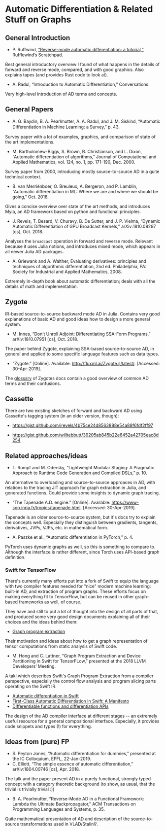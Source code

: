 # Automatic Differentiation & Related Stuff on Graphs


## General Introduction

- P. Ruffwind, [“Reverse-mode automatic differentiation: a tutorial,”](https://rufflewind.com/2016-12-30/reverse-mode-automatic-differentiation) Rufflewind’s Scratchpad.

Best general introductory overview I found of what happens in the details of forward and reverse mode, compared, and with 
good graphics.  Also explains tapes (and provides Rust code to look at).

- A. Radul, “Introduction to Automatic Differentiation,” Conversations.

Very high-level introduction of AD terms and concepts.


## General Papers

- A. G. Baydin, B. A. Pearlmutter, A. A. Radul, and J. M. Siskind, “Automatic Diﬀerentiation in Machine Learning: a Survey,” p. 43.

Survey paper with a lot of examples, graphics, and comparison of state of the art implementations.

- M. Bartholomew-Biggs, S. Brown, B. Christianson, and L. Dixon, “Automatic differentiation of algorithms,” Journal of Computational and Applied Mathematics, vol. 124, no. 1, pp. 171–190, Dec. 2000.

Survey paper from 2000, introducing mostly source-to-source AD in a quite technical context.

- B. van Merriënboer, O. Breuleux, A. Bergeron, and P. Lamblin, “Automatic differentiation in ML: Where we are and where we should be going,” Oct. 2018.

Gives a concise overview over state of the art methods, and introduces Myia, an AD framework based on python and functional principles.

- J. Revels, T. Besard, V. Churavy, B. De Sutter, and J. P. Vielma, “Dynamic Automatic Differentiation of GPU Broadcast Kernels,” arXiv:1810.08297 [cs], Oct. 2018.

Analyses the `broadcast` operation in forward and reverse mode.  Relevant because it uses Julia notions, and introduces mixed mode, which appears in all newer Julia AD packages.

- A. Griewank and A. Walther, Evaluating derivatives: principles and techniques of algorithmic differentiation, 2nd ed. Philadelphia, PA: Society for Industrial and Applied Mathematics, 2008.

Extremely in-depth book about automatic differentiation; deals with all the details of math and implementation.


## Zygote

IR-based source-to-source backward mode AD in Julia.  Contains very good explanations of basic AD and good ideas how
to design a more general system.

- M. Innes, “Don’t Unroll Adjoint: Differentiating SSA-Form Programs,” arXiv:1810.07951 [cs], Oct. 2018.

The paper behind Zygote, explaining SSA-based source-to-source AD, in general and applied to some specific language
features such as data types.

- “Zygote.” [Online]. Available: http://fluxml.ai/Zygote.jl/latest/. [Accessed: 30-Apr-2019].

The [glossary](http://fluxml.ai/Zygote.jl/latest/glossary/) of Zygotes docs contain a good overview of common AD terms
and their confusions.


## Cassette

There are two existing sketches of forward and backward AD using Cassette's tagging system (in an older version, though):

- https://gist.github.com/jrevels/4b75ce24d8563888e54a89f6fdf2ff97

- https://gist.github.com/willtebbutt/39205ab845b22e6452a42705eac8d254


## Related approaches/ideas

- T. Rompf and M. Odersky, “Lightweight Modular Staging: A Pragmatic Approach to Runtime Code Generation and Compiled DSLs,” p. 10.

An alternative to overloading and source-to-source approaces in AD, with relations to the tracing JIT approach for graph
extraction in Julia, and generated functions.  Could provide some insights to dynamic graph tracing.

- “The Tapenade A.D. engine.” [Online]. Available: https://www-sop.inria.fr/tropics/tapenade.html. [Accessed: 30-Apr-2019].

Tapenade is an older source-to-source system, but it's docs try to explain the concepts well.  Especially they distinguish
between gradients, tangents, derivatives, JVPs, VJPs, etc.  in mathematical form.

- A. Paszke et al., “Automatic differentiation in PyTorch,” p. 4.

PyTorch uses dynamic graphs as well, so this is something to compare to.  Although the interface is rather different, since
Torch uses API-based graph definition.


### Swift for TensorFlow

There's currently many efforts put into a fork of Swift to equip the language with two compiler features needed for 
"nice" modern machine learning: built-in AD, and extraction of program graphs.  These efforts focus on making everything
fit to TensorFlow, but can be reused in other graph-based frameworks as well, of course.  

They have and still to put a lot of thought into the design of all parts of that, and produced some very good design 
documents explaining all of their choices and the ideas behind them:

- [Graph program extraction](https://github.com/tensorflow/swift/blob/master/docs/GraphProgramExtraction.md)

Their motivation and ideas about how to get a graph representation of tensor computations from static analysis of Swift code.

- M. Hong and C. Lattner, “Graph Program Extraction and Device Partitioning in Swift for TensorFLow,” presented at the 2018 LLVM Developers’ Meeting.

A takl which describes Swift's Graph Program Extraction from a compiler perspective, especially the control flow 
analysis and program slicing parts operating on the Swift IR.

- [Automatic differentiation in Swift](https://github.com/tensorflow/swift/blob/master/docs/AutomaticDifferentiation.md)
- [First-Class Automatic Differentiation in Swift: A Manifesto](https://gist.github.com/rxwei/30ba75ce092ab3b0dce4bde1fc2c9f1d)
- [Differentiable functions and differentiation APIs](https://github.com/tensorflow/swift/blob/master/docs/DifferentiableFunctions.md)

The design of the AD compiler interface at different stages -- an extremely useful resource for a general compositional 
interface.  Especially, it provides code snippets and types (!) for everything.


## Ideas from (pure) FP

- S. Peyton Jones, “Automatic differentiation for dummies,” presented at the IC Colloquium, EPFL, 22-Jan-2019.
- C. Elliott, “The simple essence of automatic differentiation,” arXiv:1804.00746 [cs], Apr. 2018.

The talk and the paper present AD in a purely functional, strongly typed concept with a category theoretic background 
(to show, as usual, that the trivial is trivially trivial :))

- B. A. Pearlmutter, “Reverse-Mode AD in a Functional Framework: Lambda the Ultimate Backpropagator,” ACM Transactions on Programming Languages and Systems, p. 35.

Quite mathematical presentation of AD and description of the source-to-source transformations used in VLAD/Stalin∇.

